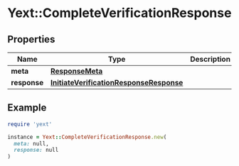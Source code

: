 # Yext::CompleteVerificationResponse

## Properties

| Name | Type | Description | Notes |
| ---- | ---- | ----------- | ----- |
| **meta** | [**ResponseMeta**](ResponseMeta.md) |  | [optional] |
| **response** | [**InitiateVerificationResponseResponse**](InitiateVerificationResponseResponse.md) |  | [optional] |

## Example

```ruby
require 'yext'

instance = Yext::CompleteVerificationResponse.new(
  meta: null,
  response: null
)
```

